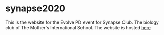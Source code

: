 # synapse2020
This is the website for the Evolve PD event for Synapse Club. The biology club of The Mother's International School.
The website is hosted [here](https://synapseclub.in/)

